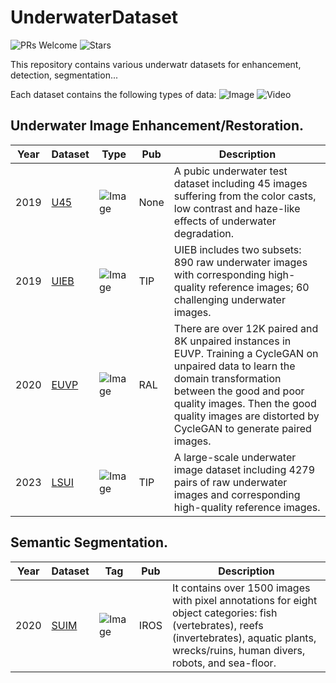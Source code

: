 # UnderwaterDataset
![PRs Welcome](https://img.shields.io/badge/PRs-Welcome-green)
![Stars](https://img.shields.io/github/stars/ddz16/UnderwaterDataset)

This repository contains various underwatr datasets for enhancement, detection, segmentation...

Each dataset contains the following types of data:
![Image](https://img.shields.io/badge/-Image-brightgreen)
![Video](https://img.shields.io/badge/-Video-red)


## Underwater Image Enhancement/Restoration.
Year|Dataset|Type|Pub|Description
-----|----|-----|-----|-----
2019|[U45](https://github.com/IPNUISTlegal/underwater-test-dataset-U45-)|![Image](https://img.shields.io/badge/-Image-brightgreen)|None| A pubic underwater test dataset including 45 images suffering from the color casts, low contrast and haze-like effects of underwater degradation.
2019|[UIEB](https://li-chongyi.github.io/proj_benchmark.html)|![Image](https://img.shields.io/badge/-Image-brightgreen)|TIP| UIEB includes two subsets: 890 raw underwater images with corresponding high-quality reference images; 60 challenging underwater images.
2020|[EUVP](https://irvlab.cs.umn.edu/resources/euvp-dataset)|![Image](https://img.shields.io/badge/-Image-brightgreen)|RAL| There are over 12K paired and 8K unpaired instances in EUVP. Training a CycleGAN on unpaired data to learn the domain transformation between the good and poor quality images. Then the good quality images are distorted by CycleGAN to generate paired images.
2023|[LSUI](https://lintaopeng.github.io/_pages/UIE%20Project%20Page.html)|![Image](https://img.shields.io/badge/-Image-brightgreen)|TIP| A large-scale underwater image dataset including 4279 pairs of raw underwater images and corresponding high-quality reference images.


## Semantic Segmentation.
Year|Dataset|Tag|Pub|Description
-----|----|-----|-----|-----
2020|[SUIM](https://irvlab.cs.umn.edu/resources/suim-dataset)|![Image](https://img.shields.io/badge/-Image-brightgreen)|IROS| It contains over 1500 images with pixel annotations for eight object categories: fish (vertebrates), reefs (invertebrates), aquatic plants, wrecks/ruins, human divers, robots, and sea-floor.
